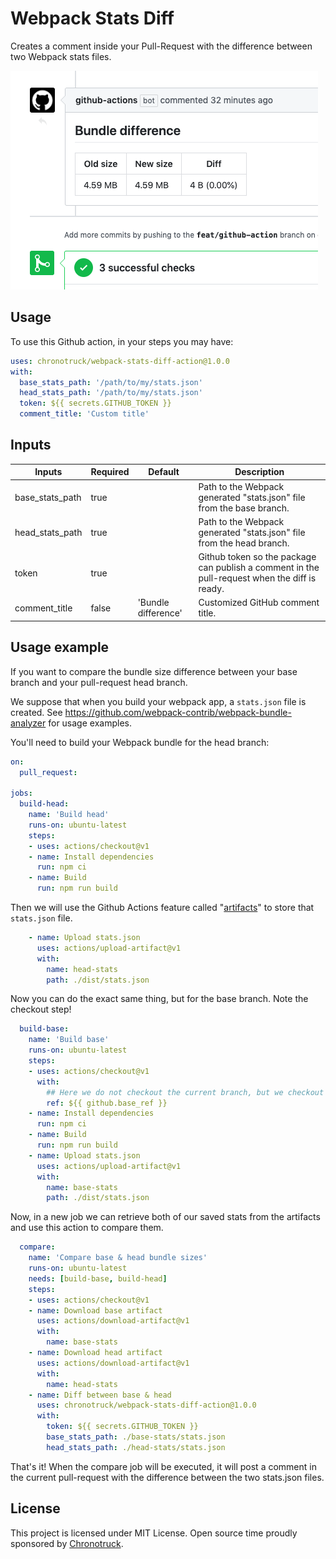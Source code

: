 # Webpack Stats Diff

Creates a comment inside your Pull-Request with the difference between two Webpack stats files.

![Comment demo](./docs/splash.png)

## Usage

To use this Github action, in your steps you may have:

```yml
uses: chronotruck/webpack-stats-diff-action@1.0.0
with:
  base_stats_path: '/path/to/my/stats.json'
  head_stats_path: '/path/to/my/stats.json'
  token: ${{ secrets.GITHUB_TOKEN }}
  comment_title: 'Custom title'
```

## Inputs

| Inputs          | Required | Default           | Description                                                                                   |
|-----------------|----------|-------------------|-----------------------------------------------------------------------------------------------|
| base_stats_path | true     |                   | Path to the Webpack generated "stats.json" file from the base branch.                         |
| head_stats_path | true     |                   | Path to the Webpack generated "stats.json" file from the head branch.                         |
| token           | true     |                   | Github token so the package can publish a comment in the pull-request when the diff is ready. |
| comment_title   | false    |'Bundle difference'| Customized GitHub comment title.                                                              |

## Usage example

If you want to compare the bundle size difference between your base branch and your pull-request head branch.

We suppose that when you build your webpack app, a `stats.json` file is created. See https://github.com/webpack-contrib/webpack-bundle-analyzer for usage examples.

You'll need to build your Webpack bundle for the head branch:

```yml
on:
  pull_request:

jobs:
  build-head:
    name: 'Build head'
    runs-on: ubuntu-latest
    steps:
    - uses: actions/checkout@v1
    - name: Install dependencies
      run: npm ci
    - name: Build
      run: npm run build
```

Then we will use the Github Actions feature called "[artifacts](https://help.github.com/en/actions/automating-your-workflow-with-github-actions/persisting-workflow-data-using-artifacts)" to store that `stats.json` file.

```yml
    - name: Upload stats.json
      uses: actions/upload-artifact@v1
      with:
        name: head-stats
        path: ./dist/stats.json
```

Now you can do the exact same thing, but for the base branch. Note the checkout step!

```yml
  build-base:
    name: 'Build base'
    runs-on: ubuntu-latest
    steps:
    - uses: actions/checkout@v1
      with:
        ## Here we do not checkout the current branch, but we checkout the base branch.
        ref: ${{ github.base_ref }}
    - name: Install dependencies
      run: npm ci
    - name: Build
      run: npm run build
    - name: Upload stats.json
      uses: actions/upload-artifact@v1
      with:
        name: base-stats
        path: ./dist/stats.json
```

Now, in a new job we can retrieve both of our saved stats from the artifacts and use this action to compare them.

```yml
  compare:
    name: 'Compare base & head bundle sizes'
    runs-on: ubuntu-latest
    needs: [build-base, build-head]
    steps:
    - uses: actions/checkout@v1
    - name: Download base artifact
      uses: actions/download-artifact@v1
      with:
        name: base-stats
    - name: Download head artifact
      uses: actions/download-artifact@v1
      with:
        name: head-stats
    - name: Diff between base & head
      uses: chronotruck/webpack-stats-diff-action@1.0.0
      with:
        token: ${{ secrets.GITHUB_TOKEN }}
        base_stats_path: ./base-stats/stats.json
        head_stats_path: ./head-stats/stats.json
```

That's it! When the compare job will be executed, it will post a comment in the current pull-request with the difference between the two stats.json files.

## License

This project is licensed under MIT License.
Open source time proudly sponsored by [Chronotruck](https://developers.chronotruck.com/?ref=github-webpack-stats-diff).
